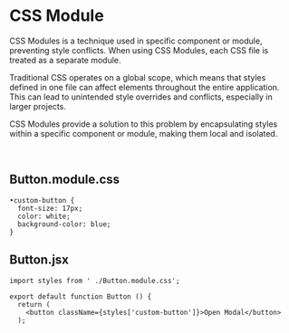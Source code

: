 # CSS Module
CSS Modules is a technique used in specific component or module, preventing style conflicts. When using CSS Modules, each CSS file is treated as a separate module. 

Traditional CSS operates on a global scope, which means that styles defined in one file can affect elements throughout the entire application. This can lead to unintended style overrides and conflicts, especially in larger projects. 

CSS Modules provide a solution to this problem by encapsulating styles within a specific component or module, making them local and isolated.

<br>

## Button.module.css
```
•custom-button { 
  font-size: 17px;  
  color: white;   
  background-color: blue;
}
```

## Button.jsx
```
import styles from ' ./Button.module.css';

export default function Button () {
  return (
    <button className={styles['custom-button']}>Open Modal</button>
  );

```